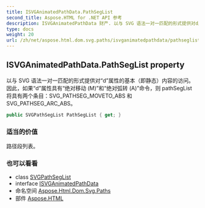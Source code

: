 ```yaml
---
title: ISVGAnimatedPathData.PathSegList
second_title: Aspose.HTML for .NET API 参考
description: ISVGAnimatedPathData 财产. 以与 SVG 语法一对一匹配的形式提供对d属性的基本即静态内容的访问 因此如果d属性具有绝对移动 M和绝对弧转 A命令则 pathSegList 将具有两个条目SVG_PATHSEG_MOVETO_ABS 和 SVG_PATHSEG_ARC_ABS
type: docs
weight: 20
url: /zh/net/aspose.html.dom.svg.paths/isvganimatedpathdata/pathseglist/
---
```

## ISVGAnimatedPathData.PathSegList property

以与 SVG 语法一对一匹配的形式提供对“d”属性的基本（即静态）内容的访问。 因此，如果“d”属性具有“绝对移动 (M)”和“绝对弧转 (A)”命令，则 pathSegList 将具有两个条目：SVG_PATHSEG_MOVETO_ABS 和 SVG_PATHSEG_ARC_ABS。

```csharp
public SVGPathSegList PathSegList { get; }
```

### 适当的价值

路径段列表。

### 也可以看看

* class [SVGPathSegList](../../svgpathseglist/)
* interface [ISVGAnimatedPathData](../)
* 命名空间 [Aspose.Html.Dom.Svg.Paths](../../isvganimatedpathdata/)
* 部件 [Aspose.HTML](../../../)


